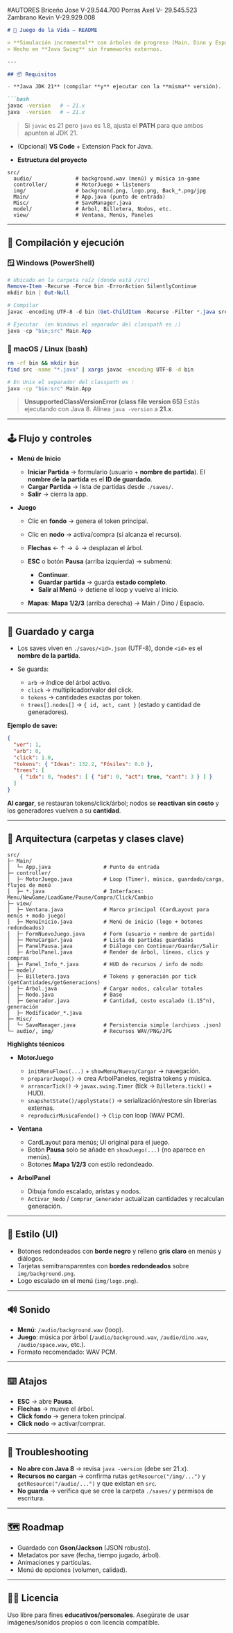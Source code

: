 #AUTORES 
Briceño Jose V-29.544.700
Porras Axel V- 29.545.523
Zambrano Kevin V-29.929.008


````markdown
# 🧬 Juego de la Vida — README

> **Simulación incremental** con árboles de progreso (Main, Dino y Espacio), menús (Inicio → Nuevo → Cargar → Juego), **pausa con guardado/carga**, música y UI con **bordes redondeados**.  
> Hecho en **Java Swing** sin frameworks externos.

---

## 📦 Requisitos

- **Java JDK 21** (compilar **y** ejecutar con la **misma** versión).

```bash
javac -version   # → 21.x
java  -version   # → 21.x
````

> Si `javac` es 21 pero `java` es 1.8, ajusta el **PATH** para que ambos apunten al JDK 21.

* (Opcional) **VS Code** + Extension Pack for Java.

* **Estructura del proyecto**

```
src/
  audio/              # background.wav (menú) y música in-game
  controller/         # MotorJuego + listeners
  img/                # background.png, logo.png, Back_*.png/jpg
  Main/               # App.java (punto de entrada)
  Misc/               # SaveManager.java
  model/              # Árbol, Billetera, Nodos, etc.
  view/               # Ventana, Menús, Paneles
```

---

## 🚀 Compilación y ejecución

### 🪟 Windows (PowerShell)

```powershell
# Ubicado en la carpeta raíz (donde está /src)
Remove-Item -Recurse -Force bin -ErrorAction SilentlyContinue
mkdir bin | Out-Null

# Compilar
javac -encoding UTF-8 -d bin (Get-ChildItem -Recurse -Filter *.java src | ForEach-Object { $_.FullName })

# Ejecutar  (en Windows el separador del classpath es ;)
java -cp "bin;src" Main.App
```

### 🐧 macOS / Linux (bash)

```bash
rm -rf bin && mkdir bin
find src -name "*.java" | xargs javac -encoding UTF-8 -d bin

# En Unix el separador del classpath es :
java -cp "bin:src" Main.App
```

> **UnsupportedClassVersionError (class file version 65)**
> Estás ejecutando con Java 8. Alinea `java -version` a **21.x**.

---

## 🕹️ Flujo y controles

* **Menú de Inicio**

  * **Iniciar Partida** → formulario (usuario + **nombre de partida**).
    El **nombre de la partida** es el **ID de guardado**.
  * **Cargar Partida** → lista de partidas desde `./saves/`.
  * **Salir** → cierra la app.

* **Juego**

  * Clic en **fondo** → genera el token principal.
  * Clic en **nodo** → activa/compra (si alcanza el recurso).
  * **Flechas** ← ↑ → ↓ → desplazan el árbol.
  * **ESC** o botón **Pausa** (arriba izquierda) → submenú:

    * **Continuar**.
    * **Guardar partida** → guarda **estado completo**.
    * **Salir al Menú** → detiene el loop y vuelve al inicio.
  * **Mapas**: **Mapa 1/2/3** (arriba derecha) → Main / Dino / Espacio.

---

## 💾 Guardado y carga

* Los saves viven en `./saves/<id>.json` (UTF-8), donde `<id>` es el **nombre de la partida**.
* Se guarda:

  * `arb` → índice del árbol activo.
  * `click` → multiplicador/valor del click.
  * `tokens` → cantidades exactas por token.
  * `trees[].nodes[]` → `{ id, act, cant }` (estado y cantidad de generadores).

**Ejemplo de save:**

```json
{
  "ver": 1,
  "arb": 0,
  "click": 1.0,
  "tokens": { "Ideas": 132.2, "Fósiles": 0.0 },
  "trees": [
    { "idx": 0, "nodes": [ { "id": 0, "act": true, "cant": 3 } ] }
  ]
}
```

**Al cargar**, se restauran tokens/click/árbol; nodos se **reactivan sin costo** y los generadores vuelven a su **cantidad**.

---

## 🧱 Arquitectura (carpetas y clases clave)

```
src/
├─ Main/
│  └─ App.java                 # Punto de entrada
├─ controller/
│  ├─ MotorJuego.java          # Loop (Timer), música, guardado/carga, flujos de menú
│  ├─ *.java                   # Interfaces: Menu/NewGame/LoadGame/Pause/Compra/Click/Cambio
├─ view/
│  ├─ Ventana.java             # Marco principal (CardLayout para menús + modo juego)
│  ├─ MenuInicio.java          # Menú de inicio (logo + botones redondeados)
│  ├─ FormNuevoJuego.java      # Form (usuario + nombre de partida)
│  ├─ MenuCargar.java          # Lista de partidas guardadas
│  ├─ PanelPausa.java          # Diálogo con Continuar/Guardar/Salir
│  ├─ ArbolPanel.java          # Render de árbol, líneas, clics y compras
│  ├─ Panel_Info_*.java        # HUD de recursos / info de nodo
├─ model/
│  ├─ Billetera.java           # Tokens y generación por tick (getCantidades/getGeneracions)
│  ├─ Arbol.java               # Cargar nodos, calcular totales
│  ├─ Nodo.java                # Base
│  ├─ Generador.java           # Cantidad, costo escalado (1.15^n), generación
│  ├─ Modificador_*.java
├─ Misc/
│  └─ SaveManager.java         # Persistencia simple (archivos .json)
└─ audio/, img/                # Recursos WAV/PNG/JPG
```

**Highlights técnicos**

* **MotorJuego**

  * `initMenuFlows(...)` + `showMenu/Nuevo/Cargar` → navegación.
  * `prepararJuego()` → crea ArbolPaneles, registra tokens y música.
  * `arrancarTick()` → `javax.swing.Timer` (tick → `Billetera.tick()` + HUD).
  * `snapshotState()/applyState()` → serialización/restore sin librerías externas.
  * `reproducirMusicaFondo()` → `Clip` con loop (WAV PCM).

* **Ventana**

  * CardLayout para menús; UI original para el juego.
  * Botón **Pausa** solo se añade en `showJuego(...)` (no aparece en menús).
  * Botones **Mapa 1/2/3** con estilo redondeado.

* **ArbolPanel**

  * Dibuja fondo escalado, aristas y nodos.
  * `Activar_Nodo` / `Comprar_Generador` actualizan cantidades y recalculan generación.

---

## 🎨 Estilo (UI)

* Botones redondeados con **borde negro** y relleno **gris claro** en menús y diálogos.
* Tarjetas semitransparentes con **bordes redondeados** sobre `img/background.png`.
* Logo escalado en el menú (`img/logo.png`).

---

## 🔊 Sonido

* **Menú**: `/audio/background.wav` (loop).
* **Juego**: música por árbol (`/audio/background.wav`, `/audio/dino.wav`, `/audio/space.wav`, etc.).
* Formato recomendado: WAV PCM.

---

## ⌨️ Atajos

* **ESC** → abre **Pausa**.
* **Flechas** → mueve el árbol.
* **Click fondo** → genera token principal.
* **Click nodo** → activar/comprar.

---

## 🧪 Troubleshooting

* **No abre con Java 8** → revisa `java -version` (debe ser 21.x).
* **Recursos no cargan** → confirma rutas `getResource("/img/...")` y `getResource("/audio/...")` y que existan en `src`.
* **No guarda** → verifica que se cree la carpeta `./saves/` y permisos de escritura.

---

## 🗺️ Roadmap

* Guardado con **Gson/Jackson** (JSON robusto).
* Metadatos por save (fecha, tiempo jugado, árbol).
* Animaciones y partículas.
* Menú de opciones (volumen, calidad).

---

## 🧑‍💻 Licencia

Uso libre para fines **educativos/personales**.
Asegúrate de usar imágenes/sonidos propios o con licencia compatible.
